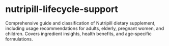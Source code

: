 # nutripill-lifecycle-support
Comprehensive guide and classification of Nutripill dietary supplement, including usage recommendations for adults, elderly, pregnant women, and children. Covers ingredient insights, health benefits, and age-specific formulations.
